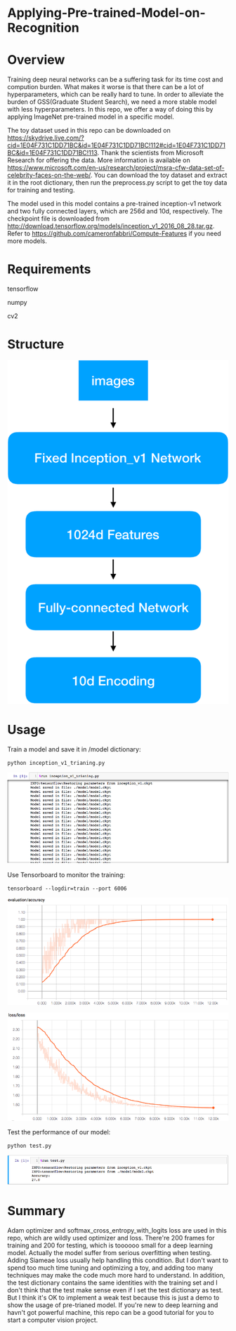 # Applying-Pre-trained-Model-on-Recognition
# Overview

Training deep neural networks can be a suffering task for its time cost and compution burden. What makes it worse is that there can be a lot of hyperparameters, which can be really hard to tune. In order to alleviate the burden of GSS(Graduate Student Search), we need a more stable model with less hyperparameters. In this repo, we offer a way of doing this by applying ImageNet pre-trained model in a specific model.

The toy dataset used in this repo can be downloaded on https://skydrive.live.com/?cid=1E04F731C1DD71BC&id=1E04F731C1DD71BC!112#cid=1E04F731C1DD71BC&id=1E04F731C1DD71BC!113. Thank the scientists from Microsoft Research for offering the data. More information is available on https://www.microsoft.com/en-us/research/project/msra-cfw-data-set-of-celebrity-faces-on-the-web/. You can download the toy dataset and extract it in the root dictionary, then run the preprocess.py script to get the toy data for training and testing.

The model used in this model contains a pre-trained inception-v1 network and two fully connected layers, which are 256d and 10d, respectively. The checkpoint file is downloaded from http://download.tensorflow.org/models/inception_v1_2016_08_28.tar.gz. Refer to https://github.com/cameronfabbri/Compute-Features if you need more models.

# Requirements

tensorflow

numpy

cv2

# Structure

![alt text](fig_1_model_structure.png)



# Usage

Train a model and save it in /model dictionary:

```
python inception_v1_trianing.py
```

![alt text](fig_2.png)

Use Tensorboard to monitor the training:

```
tensorboard --logdir=train --port 6006
```

![alt text](fig_3.png)

![alt text](fig_4.png)

Test the performance of our model:

```
python test.py
```

![alt text](fig_5.png)

# Summary

Adam optimizer and softmax_cross_entropy_with_logits loss are used in this repo, which are wildly used optimizer and loss. There're 200 frames for training and 200 for testing, which is toooooo small for a deep learning model. Actually the model suffer from serious overfitting when testing. Adding Siameae loss usually help handling this condition. But I don't want to spend too much time tuning and optimizing a toy, and adding too many techniques may make the code much more hard to understand. In addition, the test dictionary contains the same identities with the training set and I don't think that the test make sense even if I set the test dictionary as test. But I think it's OK to implement a weak test because this is just a demo to show the usage of pre-trianed model. If you're new to deep learning and havn't got powerful machine, this repo can be a good tutorial for you to start a computer vision project.